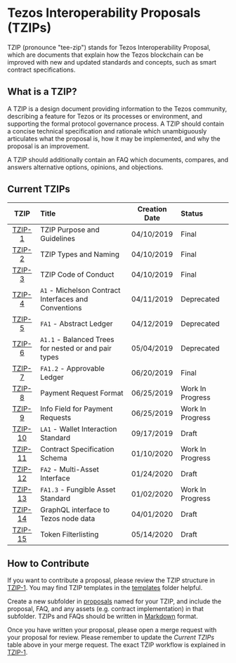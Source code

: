 # Tezos Interoperability Proposals (TZIPs)

TZIP (pronounce "tee-zip") stands for Tezos Interoperability Proposal, which are
documents that explain how the Tezos blockchain can be improved with new and
updated standards and concepts, such as smart contract specifications.

## What is a TZIP?

A TZIP is a design document providing information to the Tezos community,
describing a feature for Tezos or its processes or environment, and supporting
the formal protocol governance process. A TZIP should contain a concise
technical specification and rationale which unambiguously articulates what the
proposal is, how it may be implemented, and why the proposal is an improvement.

A TZIP should additionally contain an FAQ which documents, compares, and answers
alternative options, opinions, and objections.

## Current TZIPs

|    TZIP   | Title                                                | Creation Date | Status           |
| :-------: | :--------------------------------------------------- | :-----------: | :--------------- |
| [TZIP-1]  | TZIP Purpose and Guidelines                          |  04/10/2019   | Final            |
| [TZIP-2]  | TZIP Types and Naming                                |  04/10/2019   | Final            |
| [TZIP-3]  | TZIP Code of Conduct                                 |  04/10/2019   | Final            |
| [TZIP-4]  | `A1` - Michelson Contract Interfaces and Conventions |  04/11/2019   | Deprecated       |
| [TZIP-5]  | `FA1` - Abstract Ledger                              |  04/12/2019   | Deprecated       |
| [TZIP-6]  | `A1.1` - Balanced Trees for nested or and pair types |  05/04/2019   | Deprecated       |
| [TZIP-7]  | `FA1.2` - Approvable Ledger                          |  06/20/2019   | Final            |
| [TZIP-8]  | Payment Request Format                               |  06/25/2019   | Work In Progress |
| [TZIP-9]  | Info Field for Payment Requests                      |  06/25/2019   | Work In Progress |
| [TZIP-10] | `LA1` - Wallet Interaction Standard                  |  09/17/2019   | Draft            |
| [TZIP-11] | Contract Specification Schema                        |  01/10/2020   | Work In Progress |
| [TZIP-12] | `FA2` - Multi-Asset Interface                        |  01/24/2020   | Draft            |
| [TZIP-13] | `FA1.3` - Fungible Asset Standard                    |  01/02/2020   | Work In Progress |
| [TZIP-14] | GraphQL interface to Tezos node data                 |  04/01/2020   | Draft            |
| [TZIP-15] | Token Filterlisting                                  |  05/14/2020   | Draft            |

## How to Contribute

If you want to contribute a proposal, please review the TZIP structure in
[TZIP-1]. You may find TZIP templates in the [templates](/templates) folder
helpful.

Create a new subfolder in [proposals](/proposals) named for your TZIP, and
include the proposal, FAQ, and any assets (e.g. contract implementation) in that
subfolder. TZIPs and FAQs should be written in
[Markdown](https://docs.gitlab.com/ee/user/markdown.html) format.

Once you have written your proposal, please open a merge request with your
proposal for review. Please remember to update the *Current TZIPs* table above
in your merge request. The exact TZIP workflow is explained in [TZIP-1].

[TZIP-1]: proposals/tzip-1/tzip-1.md
[TZIP-2]: proposals/tzip-2/tzip-2.md
[TZIP-3]: proposals/tzip-3/tzip-3.md
[TZIP-4]: proposals/tzip-4/tzip-4.md
[TZIP-5]: proposals/tzip-5/tzip-5.md
[TZIP-6]: proposals/tzip-6/tzip-6.md
[TZIP-7]: proposals/tzip-7/tzip-7.md
[TZIP-8]: proposals/tzip-8/tzip-8.md
[TZIP-9]: proposals/tzip-9/tzip-9.md
[TZIP-10]: proposals/tzip-10/tzip-10.md
[TZIP-11]: proposals/tzip-11/tzip-11.md
[TZIP-12]: proposals/tzip-12/tzip-12.md
[TZIP-13]: proposals/tzip-13/tzip-13.md
[TZIP-14]: proposals/tzip-14/tzip-14.md
[TZIP-15]: proposals/tzip-15/tzip-15.md

